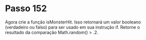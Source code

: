 # Passo 152

Agora crie a função isMonsterHit. Isso retornará um valor booleano (verdadeiro ou falso) para ser usado em sua instrução if. Retorne o resultado da comparação Math.random() > .2.